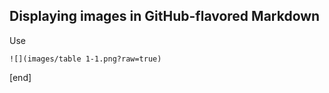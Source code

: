 ## Displaying images in GitHub-flavored Markdown

Use

    ![](images/table 1-1.png?raw=true)

[end]
